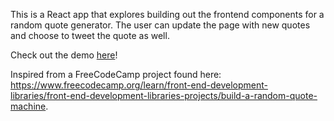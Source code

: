 This is a React app that explores building out the frontend components for a random quote generator. The user can update the page with new quotes and choose to tweet the quote as well.

Check out the demo <a href="https://plumsily.github.io/random-quote-machine/">here</a>!

Inspired from a FreeCodeCamp project found here: https://www.freecodecamp.org/learn/front-end-development-libraries/front-end-development-libraries-projects/build-a-random-quote-machine.
